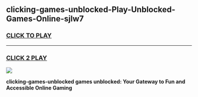 
## clicking-games-unblocked-Play-Unblocked-Games-Online-sjlw7
<h3>
<a href="https://premium76.site?title=clicking-games-unblocked&ref=25A">CLICK TO PLAY</a></h3>
<hr>

<h3>
<a href="https://premium76.site?title=clicking-games-unblocked&ref=25A">CLICK 2 PLAY</a>
  
</h3>

<a href="https://premium76.site?title=clicking-games-unblocked&ref=25A"><img src="https://clearcache.store/games.png"></a>


**clicking-games-unblocked games unblocked: Your Gateway to Fun and Accessible Online Gaming**
